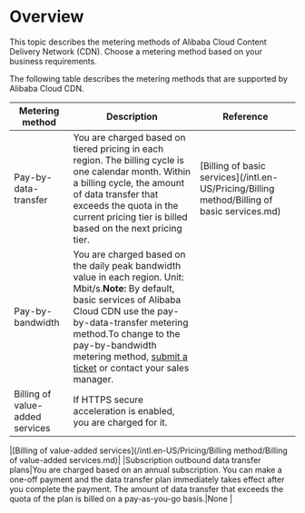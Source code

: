 # Overview

This topic describes the metering methods of Alibaba Cloud Content Delivery Network \(CDN\). Choose a metering method based on your business requirements.

The following table describes the metering methods that are supported by Alibaba Cloud CDN.

|Metering method|Description|Reference|
|---------------|-----------|---------|
|Pay-by-data-transfer|You are charged based on tiered pricing in each region. The billing cycle is one calendar month. Within a billing cycle, the amount of data transfer that exceeds the quota in the current pricing tier is billed based on the next pricing tier.|[Billing of basic services](/intl.en-US/Pricing/Billing method/Billing of basic services.md)|
|Pay-by-bandwidth|You are charged based on the daily peak bandwidth value in each region. Unit: Mbit/s.**Note:** By default, basic services of Alibaba Cloud CDN use the pay-by-data-transfer metering method.To change to the pay-by-bandwidth metering method, [submit a ticket](https://workorder-intl.console.aliyun.com/?spm=5176.2020520001.aliyun_topbar.18.dbd44bd3e4f845#/ticket/createIndex) or contact your sales manager. |
|Billing of value-added services|If HTTPS secure acceleration is enabled, you are charged for it.

|[Billing of value-added services](/intl.en-US/Pricing/Billing method/Billing of value-added services.md)|
|Subscription outbound data transfer plans|You are charged based on an annual subscription. You can make a one-off payment and the data transfer plan immediately takes effect after you complete the payment. The amount of data transfer that exceeds the quota of the plan is billed on a pay-as-you-go basis.|None |


